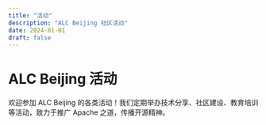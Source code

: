 ```yaml
---
title: "活动"
description: "ALC Beijing 社区活动"
date: 2024-01-01
draft: false
---
```


# ALC Beijing 活动

欢迎参加 ALC Beijing 的各类活动！我们定期举办技术分享、社区建设、教育培训等活动，致力于推广 Apache 之道，传播开源精神。



